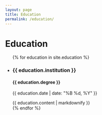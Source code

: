 ```yaml
---
layout: page
title: Education
permalink: /education/
---
```


# Education

<ul>
{% for education in site.education %}
  <li>
    <h3>{{ education.institution }}</h3>
    <h4>{{ education.degree }}</h4>
    <p>{{ education.date | date: "%B %d, %Y" }}</p>
    {{ education.content | markdownify }}
  </li>
{% endfor %}
</ul>

